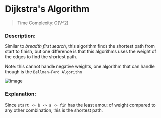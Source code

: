 # Dijkstra's Algorithm

> Time Complexity: O(V^2)

### Description:
Similar to *breadth first search*, this algorithm finds the shortest path from start to finish, but one difference is that this algorithms uses the weight of the edges to find the shortest path.

Note: this cannot handle negative weights, one algorithm that can handle though is the `Bellman-Ford Algorithm`

![image](https://user-images.githubusercontent.com/111989096/192417505-174af56f-eabb-4db0-bbac-0fdb2eeea096.png)

### Explanation:
Since `start -> b -> a -> fin` has the least amout of weight compared to any other combination, this is the shortest path.
